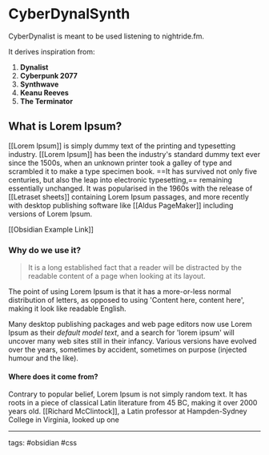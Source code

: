 # CyberDynalSynth
CyberDynalist is meant to be used listening to nightride.fm. 

It derives inspiration from:
1. **Dynalist**
2. **Cyberpunk 2077**
3. **Synthwave**
4. **Keanu Reeves**
5. **The Terminator**

## What is Lorem Ipsum?
[[Lorem Ipsum]] is simply dummy text of the printing and typesetting industry. [[Lorem Ipsum]] has been the industry's standard dummy text ever since the 1500s, when an unknown printer took a galley of type and scrambled it to make a type specimen book. ==It has survived not only five centuries, but also the leap into electronic typesetting,== remaining essentially unchanged. It was popularised in the 1960s with the release of [[Letraset sheets]] containing Lorem Ipsum passages, and more recently with desktop publishing software like [[Aldus PageMaker]] including versions of Lorem Ipsum.

[[Obsidian Example Link]]

### Why do we use it?

> It is a long established fact that a reader will be distracted by the readable content of a page when looking at its layout. 

The point of using Lorem Ipsum is that it has a more-or-less normal distribution of letters, as opposed to using 'Content here, content here', making it look like readable English. 

Many desktop publishing packages and web page editors now use Lorem Ipsum as their *default model text*, and a search for 'lorem ipsum' will uncover many web sites still in their infancy. Various versions have evolved over the years, sometimes by accident, sometimes on purpose (injected humour and the like).

#### Where does it come from?

Contrary to popular belief, Lorem Ipsum is not simply random text. It has roots in a piece of classical Latin literature from 45 BC, making it over 2000 years old. [[Richard McClintock]], a Latin professor at Hampden-Sydney College in Virginia, looked up one 

---
tags: #obsidian #css